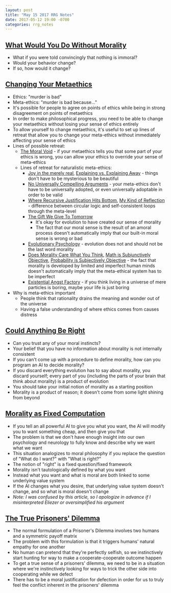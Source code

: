 ```yaml
---
layout: post
title: "May 15 2017 RRG Notes"
date: 2017-05-12 19:00 -0700
categories: rrg_notes
---
```


## [What Would You Do Without Morality](http://lesswrong.com/lw/rq/what_would_you_do_without_morality/)
- What if you were told convincingly that nothing is immoral?
- Would your behavior change?
- If so, how would it change?

## [Changing Your Metaethics](http://lesswrong.com/lw/sk/changing_your_metaethics/)
- Ethics: "murder is bad"
- Meta-ethics: "murder is bad because..."
- It's possible for people to agree on points of ethics while being in strong disagreement on points of metaethics
- In order to make philosophical progress, you need to be able to change your metaethics without losing your sense of ethics entirely
- To allow yourself to change metaethics, it's useful to set up lines of retreat that allow you to change your meta-ethics without immediately affecting your sense of ethics
- Lines of possible retreat:
	- [The Moral Void](http://lesswrong.com/lw/rr/the_moral_void/) - if your metaethics tells you that some part of your ethics is wrong, you can allow your ethics to override your sense of meta-ethics
	- Lines of retreat for naturalistic meta-ethics:
		- [Joy in the merely real](http://lesswrong.com/lw/or/joy_in_the_merely_real/), [Explaining vs. Explaining Away](http://lesswrong.com/lw/oo/explaining_vs_explaining_away/) - things don't have to be mysterious to be beautiful
		- [No Universally Compelling Arguments](http://lesswrong.com/lw/rn/no_universally_compelling_arguments/) - your meta-ethics don't have to be universally adopted, or even universally adoptable in order to be valid
		- [Where Recursive Justification Hits Bottom](http://lesswrong.com/lw/s0/where_recursive_justification_hits_bottom/), [My Kind of Reflection](http://lesswrong.com/lw/s2/my_kind_of_reflection/) - difference between circular logic and self-consistent loops through the meta-level
		- [The Gift We Give To Tomorrow](http://lesswrong.com/lw/sa/the_gift_we_give_to_tomorrow/)
			- It's okay for evolution to have created our sense of morality
			- The fact that our moral sense is the result of an amoral process doesn't automatically imply that our built-in moral sense is wrong or bad
		- [Evolutionary Psychology](http://lesswrong.com/lw/l1/evolutionary_psychology/) - evolution does not and should not be the last word morality
		- [Does Morality Care What You Think](http://lesswrong.com/lw/sj/does_your_morality_care_what_you_think/), [Math is Subjunctively Objective](http://lesswrong.com/lw/si/math_is_subjunctively_objective/), [Probability is Subjectively Objective](http://lesswrong.com/lw/s6/probability_is_subjectively_objective/) - the fact that morality is developed by limited and imperfect human minds doesn't automatically imply that the meta-ethical system has to be imperfect
		- [Existential Angst Factory](http://lesswrong.com/lw/sc/existential_angst_factory/) - if you think living in a universe of mere particles is boring, maybe your life is just boring
- Why is meta-ethics important
	- People think that rationality drains the meaning and wonder out of the universe
	- Having a false understanding of where ethics comes from causes distress

## [Could Anything Be Right](http://lesswrong.com/lw/sb/could_anything_be_right/)
- Can you trust any of your moral instincts?
- Your belief that you have no information about morality is not internally consistent
- If you can't come up with a procedure to define morality, how can you program an AI to decide morality?
- If you discard everything evolution has to say about morality, you discard yourself; every part of you (including the parts of your brain that think about morality) is a product of evolution
- You should take your initial notion of morality as a starting position
- Morality is a product of reason; it doesn't come from some light shining from beyond

## [Morality as Fixed Computation](http://lesswrong.com/lw/sw/morality_as_fixed_computation/)
- If you tell an all powerful AI to give you what you want, the AI will modify you to want something cheap, and then give you that
- The problem is that we don't have enough insight into our own psychology and neurology to fully know and describe why we want what we want
- This situation analogizes to moral philosophy if you replace the question of "What do I want?" with "What is right?"
- The notion of "right" is a fixed question/fixed framework
- Morality isn't tautologically defined by what you want
- Instead what you want and what is moral are both linked to some underlying value system
- If the AI changes what you desire, that underlying value system doesn't change, and so what is moral doesn't change
- _Note: I was confused by this article, so I apologize in advance if I misinterpreted Eliezer or oversimplified his argument_

## [The True Prisoners' Dilemma](http://lesswrong.com/lw/tn/the_true_prisoners_dilemma/)
- The normal formulation of a Prisoner's Dilemma involves two humans and a symmetric payoff matrix
- The problem with this formulation is that it triggers humans' natural empathy for one another
- No human can pretend that they're perfectly selfish, so we instinctively start hunting for way to make a cooperate-cooperate outcome happen
- To get a true sense of a prisoners' dilemma, we need to be in a situation where we're instinctively looking for ways to trick the other side into cooperating while we defect
- There has to be a moral justification for defection in order for us to truly feel the conflict inherent in the prisoners' dilemma